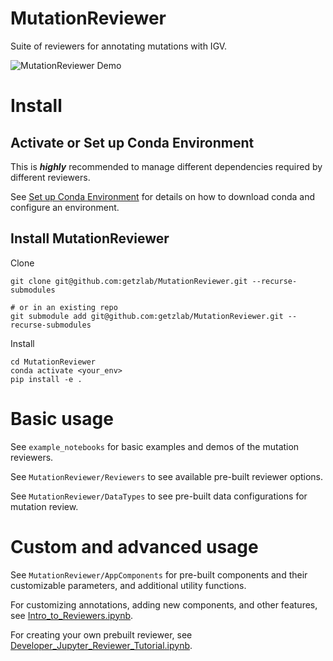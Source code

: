 # MutationReviewer

Suite of reviewers for annotating mutations with IGV.

![MutationReviewer Demo](https://github.com/getzlab/MutationReviewer/blob/master/images/Screen%20Recording%202023-04-20%20at%205.13.38%20PM_compressed.gif)

# Install

## Activate or Set up Conda Environment

This is **_highly_** recommended to manage different dependencies required by different reviewers.

See [Set up Conda Environment](https://github.com/getzlab/JupyterReviewer/blob/master/README.md#set-up-conda-environment) for details on how to download conda and configure an environment.
    
## Install MutationReviewer

Clone 
```
git clone git@github.com:getzlab/MutationReviewer.git --recurse-submodules

# or in an existing repo
git submodule add git@github.com:getzlab/MutationReviewer.git --recurse-submodules
```

Install
```
cd MutationReviewer
conda activate <your_env>
pip install -e .
```

# Basic usage

See `example_notebooks` for basic examples and demos of the mutation reviewers.

See `MutationReviewer/Reviewers` to see available pre-built reviewer options.

See `MutationReviewer/DataTypes` to see pre-built data configurations for mutation review.

# Custom and advanced usage

See `MutationReviewer/AppComponents` for pre-built components and their customizable parameters, and additional utility functions. 

For customizing annotations, adding new components, and other features, see [Intro_to_Reviewers.ipynb](https://github.com/getzlab/JupyterReviewer/blob/master/example_notebooks/Intro_to_Reviewers.ipynb).

For creating your own prebuilt reviewer, see [Developer_Jupyter_Reviewer_Tutorial.ipynb](https://github.com/getzlab/JupyterReviewer/blob/master/example_notebooks/Developer_Jupyter_Reviewer_Tutorial.ipynb).